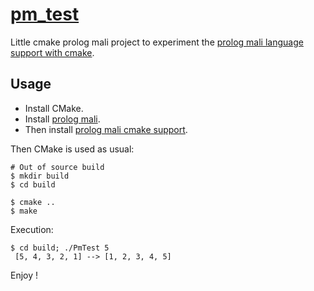 # [pm_test](https://github.com/kwon-young/pm_test)
Little cmake prolog mali project to experiment the [prolog mali language support with cmake](https://github.com/kwon-young/cmake-pm).

## Usage

* Install CMake.
* Install [prolog mali](https://gforge.inria.fr/projects/prolog-mali/).
* Then install [prolog mali cmake support](https://github.com/kwon-young/cmake-pm).

Then CMake is used as usual:

```
# Out of source build
$ mkdir build
$ cd build

$ cmake ..
$ make
```

Execution:

```
$ cd build; ./PmTest 5
 [5, 4, 3, 2, 1] --> [1, 2, 3, 4, 5]
```

Enjoy !

